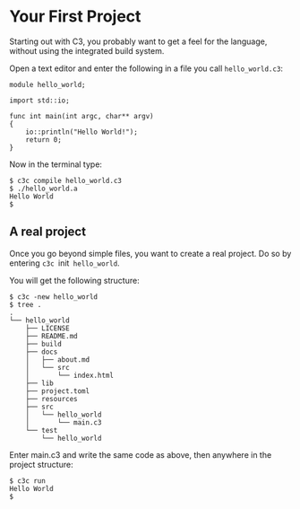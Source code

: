 # Your First Project

Starting out with C3, you probably want to get a feel for the language, without using the integrated build system.

Open a text editor and enter the following in a file you call `hello_world.c3`:

```
module hello_world;

import std::io;

func int main(int argc, char** argv) 
{
    io::println("Hello World!");
    return 0;
}
```

Now in the terminal type:

```
$ c3c compile hello_world.c3
$ ./hello_world.a
Hello World
$ 
```

## A real project

Once you go beyond simple files, you want to create a real project. Do so by entering `c3c `init` hello_world`.

You will get the following structure:


```
$ c3c -new hello_world 
$ tree .
.
└── hello_world
    ├── LICENSE
    ├── README.md
    ├── build
    ├── docs
    │   ├── about.md
    │   └── src
    │       └── index.html
    ├── lib
    ├── project.toml
    ├── resources
    ├── src
    │   └── hello_world
    │       └── main.c3
    └── test
        └── hello_world
```

Enter main.c3 and write the same code as above, then anywhere in the project structure:

```
$ c3c run
Hello World
$ 
```

